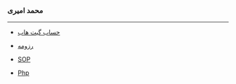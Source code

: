 ### محمد امیری
 
---
- [حساب گیت هاب](https://github.com/mamadbatman/)

- [رزومه](https://github.com/mamadbatman/mamadbatman.github.io/blob/master/index.md)

- [SOP](https://github.com/mamadbatman/SOP)
- [Php](https://uupload.ir/files/wvmu_whatsapp_image_2020-11-13_at_20.39.22.jpeg)
